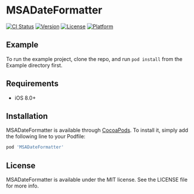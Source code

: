# MSADateFormatter

[![CI Status](https://img.shields.io/travis/aslanmehmetsalih/MSADateFormatter.svg?style=flat)](https://travis-ci.org/aslanmehmetsalih/MSADateFormatter)
[![Version](https://img.shields.io/cocoapods/v/MSADateFormatter.svg?style=flat)](https://cocoapods.org/pods/MSADateFormatter)
[![License](https://img.shields.io/cocoapods/l/MSADateFormatter.svg?style=flat)](https://cocoapods.org/pods/MSADateFormatter)
[![Platform](https://img.shields.io/cocoapods/p/MSADateFormatter.svg?style=flat)](https://cocoapods.org/pods/MSADateFormatter)

## Example

To run the example project, clone the repo, and run `pod install` from the Example directory first.

## Requirements

- iOS 8.0+

## Installation

MSADateFormatter is available through [CocoaPods](https://cocoapods.org). To install
it, simply add the following line to your Podfile:

```ruby
pod 'MSADateFormatter'
```

## License

MSADateFormatter is available under the MIT license. See the LICENSE file for more info.
